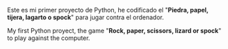 Este es mi primer proyecto de Python, he codificado el "<b>Piedra, papel, tijera, lagarto o spock</b>" para jugar contra el ordenador.

My first Python proyect, the game "<b>Rock, paper, scissors, lizard or spock</b>" to play against the computer.

